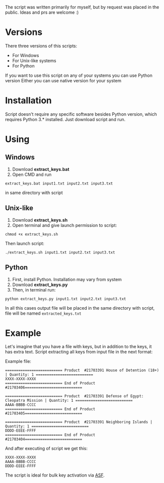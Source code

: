 The script was written primarily for myself, but by request was placed in the public. Ideas and prs are welcome :)

# Versions
There three versions of this scripts:
- For Windows
- For Unix-like systems
- For Python

If you want to use this script on any of your systems you can use Python version
Either you can use native version for your system

# Installation
Script doesn't require any specific software besides Python version, which requires Python 3.* installed.
Just download script and run.

# Using
## Windows
1. Download **extract_keys.bat**
2. Open CMD and run
```
extract_keys.bat input1.txt input2.txt input3.txt
```
in same directory with script

## Unix-like
1. Download **extract_keys.sh**
2. Open terminal and give launch permission to script:
```
chmod +x extract_keys.sh
```
Then launch script:
```
./extract_keys.sh input1.txt input2.txt input3.txt
```

## Python
1. First, install Python. Installation may vary from system
2. Download **extract_keys.py**
3. Then, in terminal run:
```
python extract_keys.py input1.txt input2.txt input3.txt
```

In all this cases output file will be placed in the same directory with script, file will be named ```extracted_keys.txt```

# Example
Let's imagine that you have a file with keys, but in addition to the keys, it has extra text.
Script extracting all keys from input file in the next format:

Example file:
```
========================== Product  #21703391 House of Detention (18+) | Quantity: 1 ==========================
XXXX-XXXX-XXXX
========================== End of Product #21703406==========================

========================== Product  #21703391 Defense of Egypt: Cleopatra Mission | Quantity: 1 ==========================
AAAA-BBBB-CCCC
========================== End of Product #21703405==========================

========================== Product  #21703391 Neighboring Islands | Quantity: 1 ==========================
DDDD-EEEE-FFFF
========================== End of Product #21703404==========================
```

And after executing of script we get this:
```
XXXX-XXXX-XXXX
AAAA-BBBB-CCCC
DDDD-EEEE-FFFF
```

The script is ideal for bulk key activation via [ASF](https://github.com/JustArchiNET/ArchiSteamFarm).
